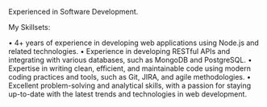 Experienced in Software Development.

My Skillsets:

• 4+ years of experience in developing web applications using Node.js and related technologies.
• Experience in developing RESTful APIs and integrating with various databases, such as MongoDB and PostgreSQL.
• Expertise in writing clean, efficient, and maintainable code using modern coding practices and tools, such as Git, JIRA, and agile methodologies.
• Excellent problem-solving and analytical skills, with a passion for staying up-to-date with the latest trends and technologies in web development.

<!---
shido94/shido94 is a ✨ special ✨ repository because its `README.md` (this file) appears on your GitHub profile.
You can click the Preview link to take a look at your changes.
--->
